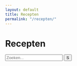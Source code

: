 ```yaml
---
layout: default
title: Recepten
permalink: "/recepten/"
---
```


<div class="grid__row">
<div class="grid__column grid__column-bp1-12 grid__column-bp2-12 grid__column-bp3-12 grid__column-bp4-12 grid__column-bp5-12">
<h1 class="header">Recepten</h1>
</div>
</div>


<div class="grid__row">
  <!--<div class="grid__column grid__column-bp1-12 grid__column-bp2-12 grid__column-bp3-12 grid__column-bp4-12 grid__column-bp5-12">-->
    <!--<select class="select-element">-->
        <!--<option value="Selecteer">-- Selecteer een filter --</option>-->
    <!--</select>-->
  <!--</div>-->
  <div class="grid__column grid__column-bp1-12 grid__column-bp2-12 grid__column-bp3-12 grid__column-bp4-12 grid__column-bp5-12">
      <form class="search-form">
        <input type="text" placeholder="Zoeken..." required id="search-text">
        <input type="button" value="S" id="search-button">
      </form>
  </div>
  <div class="recepten-results"></div>
</div>